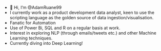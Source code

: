 - 👋 Hi, I’m @AdamRuane99
- I currently work as a product development data analyst, keen to use the scripting language as the golden source of data ingestion/visualisation.
- Fanatic for Automation
- Use of Power Bi, SQL and R on a regular basis at work. 
- Interest in exploring NLP (through emails/tweets etc.) and other Machine Learning techniques.
- Currently diving into Deep Learning! 

<!---
AdamRuane99/AdamRuane99 is a ✨ special ✨ repository because its `README.md` (this file) appears on your GitHub profile.
You can click the Preview link to take a look at your changes.
--->
